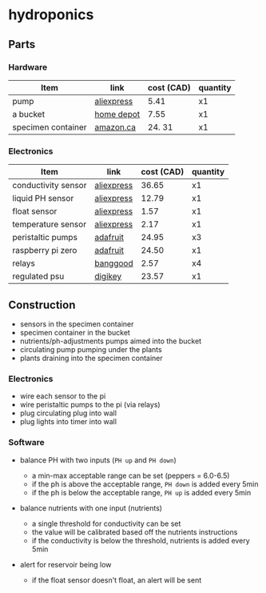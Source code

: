 # hydroponics

## Parts

### Hardware
| Item | link | cost (CAD) | quantity |
|------|------|------------|----------|
| pump                | [aliexpress](https://www.aliexpress.com/item/4001120373120.html)    | 5.41  | x1 |
| a bucket            | [home depot](https://www.uline.ca/Product/Detail/S-7914O/Pails/Plastic-Pail-5-Gallon-Orange) | 7.55 | x1 |
| specimen container  | [amazon.ca](https://www.amazon.ca/Lees-Convalescent-Home-Specimen-Container/dp/B0002APRLK/ref=sr_1_1) | 24. 31 | x1 |

### Electronics
| Item | link | cost (CAD) | quantity |
|------|------|------------|----------|
| conductivity sensor | [aliexpress](https://www.aliexpress.com/item/4001344672810.html)    | 36.65 | x1 |
| liquid PH sensor    | [aliexpress](https://www.aliexpress.com/item/1005001286188891.html) | 12.79 | x1 |
| float sensor        | [aliexpress](https://www.aliexpress.com/item/1005001733151705.html) | 1.57  | x1 |
| temperature sensor  | [aliexpress](https://www.aliexpress.com/item/4000068914916.html)    | 2.17  | x1 |
| peristaltic pumps   | [adafruit](https://www.adafruit.com/product/1150) | 24.95 | x3 |
| raspberry pi zero   | [adafruit](https://www.adafruit.com/product/3409) | 24.50 | x1 |
| relays              | [banggood](https://usa.banggood.com/1-Channel-5V-Relay-Control-Module-Low-Level-Trigger-Optocoupler-Isolation-p-1556669.html) | 2.57 | x4 |
| regulated psu       | [digikey](https://www.digikey.ca/en/products/detail/RS-50-5/1866-4157-ND/7706192) | 23.57 | x1 |

## Construction
- sensors in the specimen container
- specimen container in the bucket
- nutrients/ph-adjustments pumps aimed into the bucket
- circulating pump pumping under the plants
- plants draining into the specimen container

### Electronics
- wire each sensor to the pi
- wire peristaltic pumps to the pi (via relays)
- plug circulating plug into wall
- plug lights into timer into wall

### Software
- balance PH with two inputs (`PH up` and `PH down`)
  - a min-max acceptable range can be set (peppers = 6.0-6.5)
  - if the ph is above the acceptable range, `PH down` is added every 5min
  - if the ph is below the acceptable range, `PH up` is added every 5min
    

- balance nutrients with one input (nutrients)
  - a single threshold for conductivity can be set
  - the value will be calibrated based off the nutrients instructions
  - if the conductivity is below the threshold, nutrients is added every 5min
    
    
- alert for reservoir being low
  - if the float sensor doesn't float, an alert will be sent
